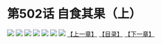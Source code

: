 # 第502话 自食其果（上）
![](https://mhpic.xiaomingtaiji.net/comic/D/斗破苍穹/第502话F1_262099/1.jpg-zymk.middle.webp)
![](https://mhpic.xiaomingtaiji.net/comic/D/斗破苍穹/第502话F1_262099/2.jpg-zymk.middle.webp)
![](https://mhpic.xiaomingtaiji.net/comic/D/斗破苍穹/第502话F1_262099/3.jpg-zymk.middle.webp)
![](https://mhpic.xiaomingtaiji.net/comic/D/斗破苍穹/第502话F1_262099/4.jpg-zymk.middle.webp)
![](https://mhpic.xiaomingtaiji.net/comic/D/斗破苍穹/第502话F1_262099/5.jpg-zymk.middle.webp)
![](https://mhpic.xiaomingtaiji.net/comic/D/斗破苍穹/第502话F1_262099/6.jpg-zymk.middle.webp)
![](https://mhpic.xiaomingtaiji.net/comic/D/斗破苍穹/第502话F1_262099/7.jpg-zymk.middle.webp)
[【上一章】](./501.md)
[【目录】](./READMD.md)
[【下一章】](./503.md)
